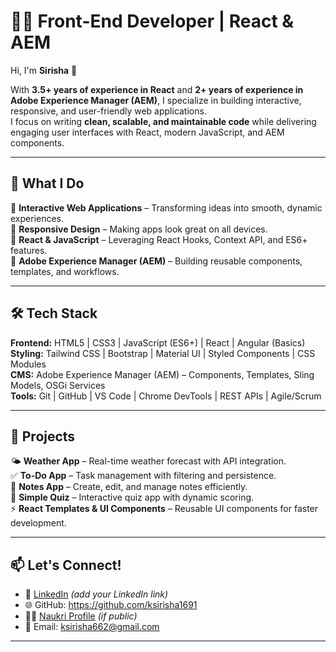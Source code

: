 # 👩‍💻 Front-End Developer | React & AEM 

Hi, I'm **Sirisha** 👋  

With **3.5+ years of experience in React** and **2+ years of experience in Adobe Experience Manager (AEM)**, I specialize in building interactive, responsive, and user-friendly web applications.  
I focus on writing **clean, scalable, and maintainable code** while delivering engaging user interfaces with React, modern JavaScript, and AEM components.  

---

## 🔭 What I Do  
🎯 **Interactive Web Applications** – Transforming ideas into smooth, dynamic experiences.  
🎯 **Responsive Design** – Making apps look great on all devices.  
🎯 **React & JavaScript** – Leveraging React Hooks, Context API, and ES6+ features.  
🎯 **Adobe Experience Manager (AEM)** – Building reusable components, templates, and workflows.  

---

## 🛠️ Tech Stack  

**Frontend:** HTML5 | CSS3 | JavaScript (ES6+) | React | Angular (Basics)  
**Styling:** Tailwind CSS | Bootstrap | Material UI | Styled Components | CSS Modules  
**CMS:** Adobe Experience Manager (AEM) – Components, Templates, Sling Models, OSGi Services  
**Tools:** Git | GitHub | VS Code | Chrome DevTools | REST APIs | Agile/Scrum  

---

## 🚀 Projects  

🌤️ **Weather App** – Real-time weather forecast with API integration.  
✅ **To-Do App** – Task management with filtering and persistence.  
📝 **Notes App** – Create, edit, and manage notes efficiently.  
🎯 **Simple Quiz** – Interactive quiz app with dynamic scoring.  
⚡ **React Templates & UI Components** – Reusable UI components for faster development.  

---
## 📫 Let's Connect!  

- 💼 [LinkedIn](https://www.linkedin.com/) *(add your LinkedIn link)*  
- 🌐 GitHub: https://github.com/ksirisha1691
- 🧑‍💼 [Naukri Profile](https://www.naukri.com/mnjuser/profile?id=your-profile-id) *(if public)*  
- 📧 Email: ksirisha662@gmail.com
  
---
